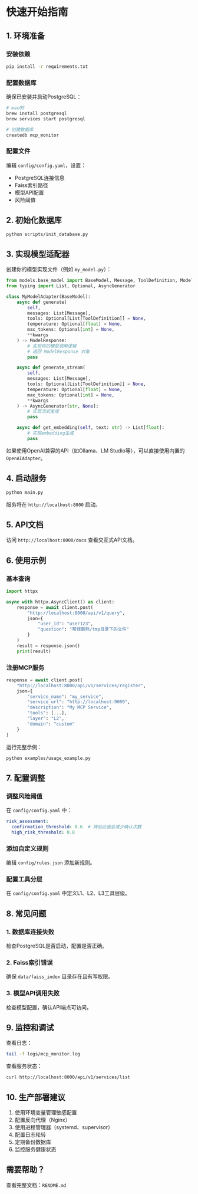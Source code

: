 # 快速开始指南

## 1. 环境准备

### 安装依赖
```bash
pip install -r requirements.txt
```

### 配置数据库
确保已安装并启动PostgreSQL：
```bash
# macOS
brew install postgresql
brew services start postgresql

# 创建数据库
createdb mcp_monitor
```

### 配置文件
编辑 `config/config.yaml`，设置：
- PostgreSQL连接信息
- Faiss索引路径
- 模型API配置
- 风险阈值

## 2. 初始化数据库

```bash
python scripts/init_database.py
```

## 3. 实现模型适配器

创建你的模型实现文件（例如 `my_model.py`）：

```python
from models.base_model import BaseModel, Message, ToolDefinition, ModelResponse
from typing import List, Optional, AsyncGenerator

class MyModelAdapter(BaseModel):
    async def generate(
        self,
        messages: List[Message],
        tools: Optional[List[ToolDefinition]] = None,
        temperature: Optional[float] = None,
        max_tokens: Optional[int] = None,
        **kwargs
    ) -> ModelResponse:
        # 实现你的模型调用逻辑
        # 返回 ModelResponse 对象
        pass

    async def generate_stream(
        self,
        messages: List[Message],
        tools: Optional[List[ToolDefinition]] = None,
        temperature: Optional[float] = None,
        max_tokens: Optional[int] = None,
        **kwargs
    ) -> AsyncGenerator[str, None]:
        # 实现流式生成
        pass

    async def get_embedding(self, text: str) -> List[float]:
        # 实现embedding生成
        pass
```

如果使用OpenAI兼容的API（如Ollama、LM Studio等），可以直接使用内置的 `OpenAIAdapter`。

## 4. 启动服务

```bash
python main.py
```

服务将在 `http://localhost:8000` 启动。

## 5. API文档

访问 `http://localhost:8000/docs` 查看交互式API文档。

## 6. 使用示例

### 基本查询
```python
import httpx

async with httpx.AsyncClient() as client:
    response = await client.post(
        "http://localhost:8000/api/v1/query",
        json={
            "user_id": "user123",
            "question": "帮我删除/tmp目录下的文件"
        }
    )
    result = response.json()
    print(result)
```

### 注册MCP服务
```python
response = await client.post(
    "http://localhost:8000/api/v1/services/register",
    json={
        "service_name": "my_service",
        "service_url": "http://localhost:9000",
        "description": "My MCP Service",
        "tools": [...],
        "layer": "L2",
        "domain": "custom"
    }
)
```

运行完整示例：
```bash
python examples/usage_example.py
```

## 7. 配置调整

### 调整风险阈值
在 `config/config.yaml` 中：
```yaml
risk_assessment:
  confirmation_threshold: 0.6  # 降低此值会减少确认次数
  high_risk_threshold: 0.8
```

### 添加自定义规则
编辑 `config/rules.json` 添加新规则。

### 配置工具分层
在 `config/config.yaml` 中定义L1、L2、L3工具层级。

## 8. 常见问题

### 1. 数据库连接失败
检查PostgreSQL是否启动，配置是否正确。

### 2. Faiss索引错误
确保 `data/faiss_index` 目录存在且有写权限。

### 3. 模型API调用失败
检查模型配置，确认API端点可访问。

## 9. 监控和调试

查看日志：
```bash
tail -f logs/mcp_monitor.log
```

查看服务状态：
```bash
curl http://localhost:8000/api/v1/services/list
```

## 10. 生产部署建议

1. 使用环境变量管理敏感配置
2. 配置反向代理（Nginx）
3. 使用进程管理器（systemd、supervisor）
4. 配置日志轮转
5. 定期备份数据库
6. 监控服务健康状态

## 需要帮助？

查看完整文档：`README.md`
